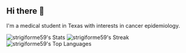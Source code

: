 ## Hi there 👋

I'm a medical student in Texas with interests in cancer epidemiology.

![strigiforme59's Stats](https://github-readme-stats.vercel.app/api?username=strigiforme59&theme=tokyonight&show_icons=true&hide_border=true&count_private=true)
![strigiforme59's Streak](https://github-readme-streak-stats.herokuapp.com/?user=strigiforme59&theme=tokyonight&hide_border=true)
![strigiforme59's Top Languages](https://github-readme-stats.vercel.app/api/top-langs/?username=strigiforme59&theme=tokyonight&show_icons=true&hide_border=true&layout=compact)
